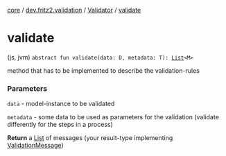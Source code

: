 [core](../../index.md) / [dev.fritz2.validation](../index.md) / [Validator](index.md) / [validate](./validate.md)

# validate

(js, jvm) `abstract fun validate(data: D, metadata: T): `[`List`](https://kotlinlang.org/api/latest/jvm/stdlib/kotlin.collections/-list/index.html)`<M>`

method that has to be implemented to describe the validation-rules

### Parameters

`data` - model-instance to be validated

`metadata` - some data to be used as parameters for the validation (validate differently for the steps in a process)

**Return**
a [List](https://kotlinlang.org/api/latest/jvm/stdlib/kotlin.collections/-list/index.html) of messages (your result-type implementing [ValidationMessage](../-validation-message/index.md#dev.fritz2.validation.ValidationMessage))

